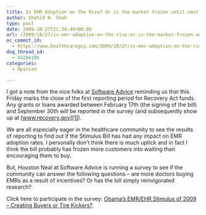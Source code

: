 ```yaml
---
title: Is EMR Adoption on the Rise? Or is the market frozen until next year?
author: Shahid N. Shah
type: post
date: 2009-10-27T21:38:49+00:00
url: /2009/10/27/is-emr-adoption-on-the-rise-or-is-the-market-frozen-until-next-year/
oc_commit_id:
  - https://www.healthcareguy.com/2009/10/27/is-emr-adoption-on-the-rise-or-is-the-market-frozen-until-next-year/1478770515
dsq_thread_id:
  - 44284106
categories:
  - Opinion

---
```

I got a note from the nice folks at <a href="http://www.softwareadvice.com" rel="nofollow">Software Advice</a> reminding us that this Friday marks the close of the first reporting period for Recovery Act funds. Any grants or loans awarded between February 17th (the signing of the bill) and September 30th will be reported in the survey (and subsequently show up at [www.recovery.gov][1]).

We are all especially eager in the healthcare community to see the results of reporting to find out if the Stimulus Bill has had any impact on EMR adoption rates. I personally don&#8217;t think there is much uptick and in fact I think the bill probably has frozen more customers into waiting than encouraging them to buy.

But, Houston Neal at Software Advice is running a survey to see if the community can answer the following questions &#8211; are more doctors buying EMRs as a result of incentives? Or has the bill simply reinvigorated research?

Click here to participate in the survey: <a href="http://www.softwareadvice.com/articles/medical/obamas-emr-stimulus-of-2009-creating-buyers-or-tire-kickers-1102709/" rel="nofollow">Obama’s EMR/EHR Stimulus of 2009 – Creating Buyers or Tire Kickers?</a>.

 [1]: http://www.recovery.gov
